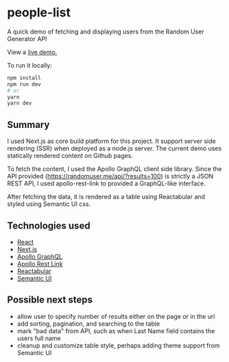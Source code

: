# people-list
A quick demo of fetching and displaying users from the Random User Generator API

View a [live demo.](https://jrunge.github.io/people-list/)

To run it locally:

```bash
npm install
npm run dev
# or
yarn
yarn dev
```

## Summary
I used Next.js as core build platform for this project. It support server side rendering (SSR) when deployed as a node.js server. The current demo uses statically rendered content on Github pages.

To fetch the content, I used the Apollo GraphQL client side library. Since the API provided (https://randomuser.me/api/?results=100) is strictly a JSON REST API, I used apollo-rest-link to provided a GraphQL-like interface.

After fetching the data, it is rendered as a table using Reactabular and styled using Semantic UI css.

## Technologies used
- [React](https://reactjs.org/)
- [Next.js](https://nextjs.org/)
- [Apollo GraphQL](https://www.apollographql.com/)
- [Apollo Rest Link](https://www.apollographql.com/docs/link/links/rest.html)
- [Reactabular](https://reactabular.js.org/)
- [Semantic UI](https://semantic-ui.com/)


## Possible next steps
- allow user to specify number of results either on the page or in the url
- add sorting, pagination, and searching to the table
- mark "bad data" from API, such as when Last Name field contains the users full name
- cleanup and customize table style, perhaps adding theme support from Semantic UI

